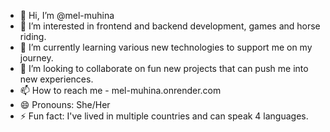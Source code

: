 - 👋 Hi, I’m @mel-muhina
- 👀 I’m interested in frontend and backend development, games and horse riding.
- 🌱 I’m currently learning various new technologies to support me on my journey.
- 💞️ I’m looking to collaborate on fun new projects that can push me into new experiences.
- 📫 How to reach me - mel-muhina.onrender.com
- 😄 Pronouns: She/Her
- ⚡ Fun fact: I've lived in multiple countries and can speak 4 languages.

<!---
mel-muhina/mel-muhina is a ✨ special ✨ repository because its `README.md` (this file) appears on your GitHub profile.
You can click the Preview link to take a look at your changes.
--->
